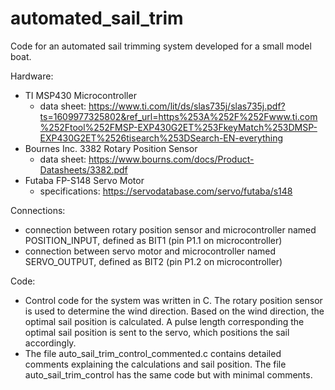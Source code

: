 # automated_sail_trim
Code for an automated sail trimming system developed for a small model boat.

Hardware:
- TI MSP430 Microcontroller
  - data sheet: https://www.ti.com/lit/ds/slas735j/slas735j.pdf?ts=1609977325802&ref_url=https%253A%252F%252Fwww.ti.com%252Ftool%252FMSP-EXP430G2ET%253FkeyMatch%253DMSP-EXP430G2ET%2526tisearch%253DSearch-EN-everything
- Bournes Inc. 3382 Rotary Position Sensor
  - data sheet: https://www.bourns.com/docs/Product-Datasheets/3382.pdf
- Futaba FP-S148 Servo Motor
  - specifications: https://servodatabase.com/servo/futaba/s148

Connections:
- connection between rotary position sensor and microcontroller named POSITION_INPUT, defined as BIT1 (pin P1.1 on microcontroller)
- connection between servo motor and microcontroller named SERVO_OUTPUT, defined as BIT2 (pin P1.2 on microcontroller)

Code:
- Control code for the system was written in C. The rotary position sensor is used to determine the wind direction. Based on the wind direction, the optimal sail position is   calculated. A pulse length corresponding the optimal sail position is sent to the servo, which positions the sail accordingly. 
- The file auto_sail_trim_control_commented.c contains detailed comments explaining the calculations and sail position. The file auto_sail_trim_control has the same code but with minimal comments. 
